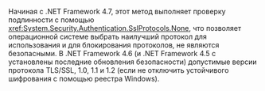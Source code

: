 Начиная с .NET Framework 4.7, этот метод выполняет проверку подлинности с помощью <xref:System.Security.Authentication.SslProtocols.None>, что позволяет операционной системе выбрать наилучший протокол для использования и для блокирования протоколов, не являются безопасными. В .NET Framework 4.6 (и .NET Framework 4.5 с установлены последние обновления безопасности) допустимые версии протокола TLS/SSL, 1.0, 1.1 и 1.2 (если не отключить устойчивого шифрования с помощью реестра Windows).
